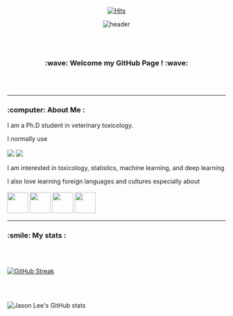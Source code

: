 <div align="center">

  [![Hits](https://hits.seeyoufarm.com/api/count/incr/badge.svg?url=https%3A%2F%2Fgithub.com%2FJaeS-Lee%2Fhit-counter)](https://hits.seeyoufarm.com)
  
  ![header](https://capsule-render.vercel.app/api?type=cylinder&color=000000&height=150&section=header&text=Jason%20Lee's%20GitHub&fontColor=ffffff&fontSize=70&animation=fadeIn&fontAlignY=55)

   <br/>
   <br/>
  
  <h3>  :wave: Welcome my GitHub Page ! :wave: </h3> 

   <br/>
   <br/>

  </div>


---

<h3> :computer: About Me : </h3> 

I am a Ph.D student in veterinary toxicology.

I normally use 
<br/>
<br/>
  <img src="https://img.shields.io/badge/r-75AADB?style=for-the-badge&logo=rstudio&logoColor=white">
  <img src="https://img.shields.io/badge/Python-3776AB?style=for-the-badge&logo=Python&logoColor=white">

I am interested in toxicology, statistics, machine learning, and deep learning 

I also love learning foreign languages and cultures especially about
<br/>
<br/>
  <img src="https://hatscripts.github.io/circle-flags/flags/us.svg" width="48">
  <img src="https://hatscripts.github.io/circle-flags/flags/jp.svg" width="48">
  <img src="https://hatscripts.github.io/circle-flags/flags/cn.svg" width="48">
  <img src="https://hatscripts.github.io/circle-flags/flags/es.svg" width="48">

---

<h3> :smile: My stats : </h3> 

<br/>
<br/>

[![GitHub Streak](http://github-readme-streak-stats.herokuapp.com?user=JaeS-Lee&theme=dark&background=000000)](https://git.io/streak-stats)

<br/>
<br/>

![Jason Lee's GitHub stats](https://github-readme-stats.vercel.app/api?username=JaeS-Lee&show_icons=true&theme=transparent)
